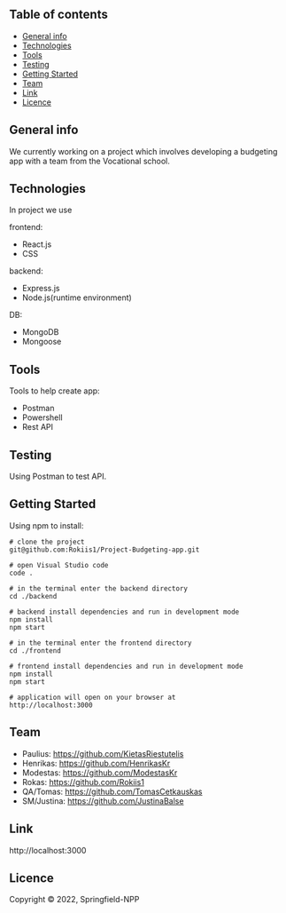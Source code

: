 ## Table of contents

- [General info](#general-info)
- [Technologies](#technologies)
- [Tools](#tools)
- [Testing](#testing)
- [Getting Started](#getting-started)
- [Team](#team)
- [Link](#link)
- [Licence](#licence)

## General info

We currently working on a project which involves developing a budgeting app with a team from the Vocational school.

## Technologies

In project we use

frontend:

- React.js
- CSS

backend:

- Express.js
- Node.js(runtime environment)

DB:

- MongoDB
- Mongoose

## Tools

Tools to help create app:

- Postman
- Powershell
- Rest API

## Testing

Using Postman to test API.

## Getting Started

Using npm to install:

```
# clone the project
git@github.com:Rokiis1/Project-Budgeting-app.git

# open Visual Studio code
code .

# in the terminal enter the backend directory
cd ./backend

# backend install dependencies and run in development mode
npm install
npm start

# in the terminal enter the frontend directory
cd ./frontend

# frontend install dependencies and run in development mode
npm install
npm start

# application will open on your browser at
http://localhost:3000

```

## Team

- Paulius: https://github.com/KietasRiestutelis
- Henrikas: https://github.com/HenrikasKr
- Modestas: https://github.com/ModestasKr
- Rokas: https://github.com/Rokiis1
- QA/Tomas: https://github.com/TomasCetkauskas
- SM/Justina: https://github.com/JustinaBalse

## Link

http://localhost:3000

## Licence

Copyright ©️ 2022, Springfield-NPP
